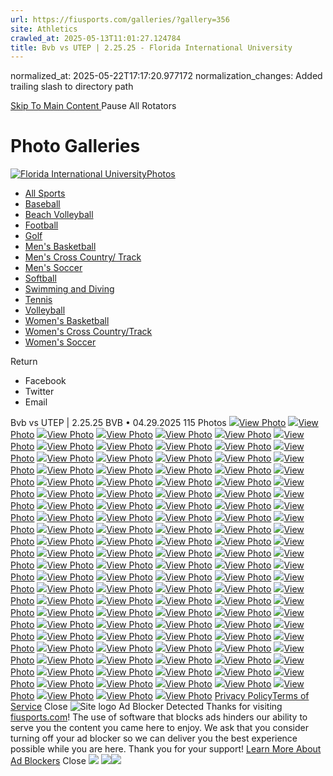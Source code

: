 ```yaml
---
url: https://fiusports.com/galleries/?gallery=356
site: Athletics
crawled_at: 2025-05-13T11:01:27.124784
title: Bvb vs UTEP | 2.25.25 - Florida International University
---
```

normalized_at: 2025-05-22T17:17:20.977172
normalization_changes: Added trailing slash to directory path

[ Skip To Main Content ](https://fiusports.com/galleries/womens-beach-volleyball/bvb-vs-utep-2-25-25/356#main-content) Pause All Rotators 
# Photo Galleries
[![Florida International University](https://fiusports.com/images/logos/site/site.png?height=60)Photos](https://fiusports.com/galleries/)
  * [All Sports](https://fiusports.com/galleries/)
  * [Baseball](https://fiusports.com/galleries/baseball/1)
  * [Beach Volleyball](https://fiusports.com/galleries/womens-beach-volleyball/19)
  * [Football](https://fiusports.com/galleries/football/4)
  * [Golf](https://fiusports.com/galleries/womens-golf/20)
  * [Men's Basketball](https://fiusports.com/galleries/mens-basketball/6)
  * [Men's Cross Country/ Track](https://fiusports.com/galleries/mens-cross-country/7)
  * [Men's Soccer](https://fiusports.com/galleries/mens-soccer/9)
  * [Softball](https://fiusports.com/galleries/softball/10)
  * [Swimming and Diving](https://fiusports.com/galleries/womens-swimming-and-diving/15)
  * [Tennis](https://fiusports.com/galleries/womens-tennis/16)
  * [Volleyball](https://fiusports.com/galleries/womens-volleyball/18)
  * [Women's Basketball](https://fiusports.com/galleries/womens-basketball/12)
  * [Women's Cross Country/Track](https://fiusports.com/galleries/womens-track-and-field/17)
  * [Women's Soccer](https://fiusports.com/galleries/womens-soccer/14)


Return
  * Facebook
  * Twitter
  * Email


Bvb vs UTEP | 2.25.25
BVB • 04.29.2025
115 Photos
[![](https://fiusports.com/images/2025/4/29/UTEP-001.jpg?width=682&height=1024)View Photo](https://fiusports.com/galleries/womens-beach-volleyball/bvb-vs-utep-2-25-25/image-1/356/62681)
[![](https://fiusports.com/galleries/womens-beach-volleyball/bvb-vs-utep-2-25-25/356)View Photo](https://fiusports.com/galleries/womens-beach-volleyball/bvb-vs-utep-2-25-25/image-2/356/62682)
[![](https://fiusports.com/galleries/womens-beach-volleyball/bvb-vs-utep-2-25-25/356)View Photo](https://fiusports.com/galleries/womens-beach-volleyball/bvb-vs-utep-2-25-25/image-3/356/62683)
[![](https://fiusports.com/galleries/womens-beach-volleyball/bvb-vs-utep-2-25-25/356)View Photo](https://fiusports.com/galleries/womens-beach-volleyball/bvb-vs-utep-2-25-25/image-4/356/62684)
[![](https://fiusports.com/galleries/womens-beach-volleyball/bvb-vs-utep-2-25-25/356)View Photo](https://fiusports.com/galleries/womens-beach-volleyball/bvb-vs-utep-2-25-25/image-5/356/62685)
[![](https://fiusports.com/galleries/womens-beach-volleyball/bvb-vs-utep-2-25-25/356)View Photo](https://fiusports.com/galleries/womens-beach-volleyball/bvb-vs-utep-2-25-25/image-6/356/62686)
[![](https://fiusports.com/galleries/womens-beach-volleyball/bvb-vs-utep-2-25-25/356)View Photo](https://fiusports.com/galleries/womens-beach-volleyball/bvb-vs-utep-2-25-25/image-7/356/62687)
[![](https://fiusports.com/galleries/womens-beach-volleyball/bvb-vs-utep-2-25-25/356)View Photo](https://fiusports.com/galleries/womens-beach-volleyball/bvb-vs-utep-2-25-25/image-8/356/62688)
[![](https://fiusports.com/galleries/womens-beach-volleyball/bvb-vs-utep-2-25-25/356)View Photo](https://fiusports.com/galleries/womens-beach-volleyball/bvb-vs-utep-2-25-25/image-9/356/62689)
[![](https://fiusports.com/galleries/womens-beach-volleyball/bvb-vs-utep-2-25-25/356)View Photo](https://fiusports.com/galleries/womens-beach-volleyball/bvb-vs-utep-2-25-25/image-10/356/62690)
[![](https://fiusports.com/galleries/womens-beach-volleyball/bvb-vs-utep-2-25-25/356)View Photo](https://fiusports.com/galleries/womens-beach-volleyball/bvb-vs-utep-2-25-25/image-11/356/62691)
[![](https://fiusports.com/galleries/womens-beach-volleyball/bvb-vs-utep-2-25-25/356)View Photo](https://fiusports.com/galleries/womens-beach-volleyball/bvb-vs-utep-2-25-25/image-12/356/62692)
[![](https://fiusports.com/galleries/womens-beach-volleyball/bvb-vs-utep-2-25-25/356)View Photo](https://fiusports.com/galleries/womens-beach-volleyball/bvb-vs-utep-2-25-25/image-13/356/62693)
[![](https://fiusports.com/galleries/womens-beach-volleyball/bvb-vs-utep-2-25-25/356)View Photo](https://fiusports.com/galleries/womens-beach-volleyball/bvb-vs-utep-2-25-25/image-14/356/62694)
[![](https://fiusports.com/galleries/womens-beach-volleyball/bvb-vs-utep-2-25-25/356)View Photo](https://fiusports.com/galleries/womens-beach-volleyball/bvb-vs-utep-2-25-25/image-15/356/62695)
[![](https://fiusports.com/galleries/womens-beach-volleyball/bvb-vs-utep-2-25-25/356)View Photo](https://fiusports.com/galleries/womens-beach-volleyball/bvb-vs-utep-2-25-25/image-16/356/62696)
[![](https://fiusports.com/galleries/womens-beach-volleyball/bvb-vs-utep-2-25-25/356)View Photo](https://fiusports.com/galleries/womens-beach-volleyball/bvb-vs-utep-2-25-25/image-17/356/62697)
[![](https://fiusports.com/galleries/womens-beach-volleyball/bvb-vs-utep-2-25-25/356)View Photo](https://fiusports.com/galleries/womens-beach-volleyball/bvb-vs-utep-2-25-25/image-18/356/62698)
[![](https://fiusports.com/galleries/womens-beach-volleyball/bvb-vs-utep-2-25-25/356)View Photo](https://fiusports.com/galleries/womens-beach-volleyball/bvb-vs-utep-2-25-25/image-19/356/62699)
[![](https://fiusports.com/galleries/womens-beach-volleyball/bvb-vs-utep-2-25-25/356)View Photo](https://fiusports.com/galleries/womens-beach-volleyball/bvb-vs-utep-2-25-25/image-20/356/62700)
[![](https://fiusports.com/galleries/womens-beach-volleyball/bvb-vs-utep-2-25-25/356)View Photo](https://fiusports.com/galleries/womens-beach-volleyball/bvb-vs-utep-2-25-25/image-21/356/62701)
[![](https://fiusports.com/galleries/womens-beach-volleyball/bvb-vs-utep-2-25-25/356)View Photo](https://fiusports.com/galleries/womens-beach-volleyball/bvb-vs-utep-2-25-25/image-22/356/62702)
[![](https://fiusports.com/galleries/womens-beach-volleyball/bvb-vs-utep-2-25-25/356)View Photo](https://fiusports.com/galleries/womens-beach-volleyball/bvb-vs-utep-2-25-25/image-23/356/62703)
[![](https://fiusports.com/galleries/womens-beach-volleyball/bvb-vs-utep-2-25-25/356)View Photo](https://fiusports.com/galleries/womens-beach-volleyball/bvb-vs-utep-2-25-25/image-24/356/62704)
[![](https://fiusports.com/galleries/womens-beach-volleyball/bvb-vs-utep-2-25-25/356)View Photo](https://fiusports.com/galleries/womens-beach-volleyball/bvb-vs-utep-2-25-25/image-25/356/62705)
[![](https://fiusports.com/galleries/womens-beach-volleyball/bvb-vs-utep-2-25-25/356)View Photo](https://fiusports.com/galleries/womens-beach-volleyball/bvb-vs-utep-2-25-25/image-26/356/62706)
[![](https://fiusports.com/galleries/womens-beach-volleyball/bvb-vs-utep-2-25-25/356)View Photo](https://fiusports.com/galleries/womens-beach-volleyball/bvb-vs-utep-2-25-25/image-27/356/62707)
[![](https://fiusports.com/galleries/womens-beach-volleyball/bvb-vs-utep-2-25-25/356)View Photo](https://fiusports.com/galleries/womens-beach-volleyball/bvb-vs-utep-2-25-25/image-28/356/62708)
[![](https://fiusports.com/galleries/womens-beach-volleyball/bvb-vs-utep-2-25-25/356)View Photo](https://fiusports.com/galleries/womens-beach-volleyball/bvb-vs-utep-2-25-25/image-29/356/62709)
[![](https://fiusports.com/galleries/womens-beach-volleyball/bvb-vs-utep-2-25-25/356)View Photo](https://fiusports.com/galleries/womens-beach-volleyball/bvb-vs-utep-2-25-25/image-30/356/62710)
[![](https://fiusports.com/galleries/womens-beach-volleyball/bvb-vs-utep-2-25-25/356)View Photo](https://fiusports.com/galleries/womens-beach-volleyball/bvb-vs-utep-2-25-25/image-31/356/62711)
[![](https://fiusports.com/galleries/womens-beach-volleyball/bvb-vs-utep-2-25-25/356)View Photo](https://fiusports.com/galleries/womens-beach-volleyball/bvb-vs-utep-2-25-25/image-32/356/62712)
[![](https://fiusports.com/galleries/womens-beach-volleyball/bvb-vs-utep-2-25-25/356)View Photo](https://fiusports.com/galleries/womens-beach-volleyball/bvb-vs-utep-2-25-25/image-33/356/62713)
[![](https://fiusports.com/galleries/womens-beach-volleyball/bvb-vs-utep-2-25-25/356)View Photo](https://fiusports.com/galleries/womens-beach-volleyball/bvb-vs-utep-2-25-25/image-34/356/62714)
[![](https://fiusports.com/galleries/womens-beach-volleyball/bvb-vs-utep-2-25-25/356)View Photo](https://fiusports.com/galleries/womens-beach-volleyball/bvb-vs-utep-2-25-25/image-35/356/62715)
[![](https://fiusports.com/galleries/womens-beach-volleyball/bvb-vs-utep-2-25-25/356)View Photo](https://fiusports.com/galleries/womens-beach-volleyball/bvb-vs-utep-2-25-25/image-36/356/62716)
[![](https://fiusports.com/galleries/womens-beach-volleyball/bvb-vs-utep-2-25-25/356)View Photo](https://fiusports.com/galleries/womens-beach-volleyball/bvb-vs-utep-2-25-25/image-37/356/62717)
[![](https://fiusports.com/galleries/womens-beach-volleyball/bvb-vs-utep-2-25-25/356)View Photo](https://fiusports.com/galleries/womens-beach-volleyball/bvb-vs-utep-2-25-25/image-38/356/62718)
[![](https://fiusports.com/galleries/womens-beach-volleyball/bvb-vs-utep-2-25-25/356)View Photo](https://fiusports.com/galleries/womens-beach-volleyball/bvb-vs-utep-2-25-25/image-39/356/62719)
[![](https://fiusports.com/galleries/womens-beach-volleyball/bvb-vs-utep-2-25-25/356)View Photo](https://fiusports.com/galleries/womens-beach-volleyball/bvb-vs-utep-2-25-25/image-40/356/62720)
[![](https://fiusports.com/galleries/womens-beach-volleyball/bvb-vs-utep-2-25-25/356)View Photo](https://fiusports.com/galleries/womens-beach-volleyball/bvb-vs-utep-2-25-25/image-41/356/62721)
[![](https://fiusports.com/galleries/womens-beach-volleyball/bvb-vs-utep-2-25-25/356)View Photo](https://fiusports.com/galleries/womens-beach-volleyball/bvb-vs-utep-2-25-25/image-42/356/62722)
[![](https://fiusports.com/galleries/womens-beach-volleyball/bvb-vs-utep-2-25-25/356)View Photo](https://fiusports.com/galleries/womens-beach-volleyball/bvb-vs-utep-2-25-25/image-43/356/62723)
[![](https://fiusports.com/galleries/womens-beach-volleyball/bvb-vs-utep-2-25-25/356)View Photo](https://fiusports.com/galleries/womens-beach-volleyball/bvb-vs-utep-2-25-25/image-44/356/62724)
[![](https://fiusports.com/galleries/womens-beach-volleyball/bvb-vs-utep-2-25-25/356)View Photo](https://fiusports.com/galleries/womens-beach-volleyball/bvb-vs-utep-2-25-25/image-45/356/62725)
[![](https://fiusports.com/galleries/womens-beach-volleyball/bvb-vs-utep-2-25-25/356)View Photo](https://fiusports.com/galleries/womens-beach-volleyball/bvb-vs-utep-2-25-25/image-46/356/62726)
[![](https://fiusports.com/galleries/womens-beach-volleyball/bvb-vs-utep-2-25-25/356)View Photo](https://fiusports.com/galleries/womens-beach-volleyball/bvb-vs-utep-2-25-25/image-47/356/62727)
[![](https://fiusports.com/galleries/womens-beach-volleyball/bvb-vs-utep-2-25-25/356)View Photo](https://fiusports.com/galleries/womens-beach-volleyball/bvb-vs-utep-2-25-25/image-48/356/62728)
[![](https://fiusports.com/galleries/womens-beach-volleyball/bvb-vs-utep-2-25-25/356)View Photo](https://fiusports.com/galleries/womens-beach-volleyball/bvb-vs-utep-2-25-25/image-49/356/62729)
[![](https://fiusports.com/galleries/womens-beach-volleyball/bvb-vs-utep-2-25-25/356)View Photo](https://fiusports.com/galleries/womens-beach-volleyball/bvb-vs-utep-2-25-25/image-50/356/62730)
[![](https://fiusports.com/galleries/womens-beach-volleyball/bvb-vs-utep-2-25-25/356)View Photo](https://fiusports.com/galleries/womens-beach-volleyball/bvb-vs-utep-2-25-25/image-51/356/62731)
[![](https://fiusports.com/galleries/womens-beach-volleyball/bvb-vs-utep-2-25-25/356)View Photo](https://fiusports.com/galleries/womens-beach-volleyball/bvb-vs-utep-2-25-25/image-52/356/62732)
[![](https://fiusports.com/galleries/womens-beach-volleyball/bvb-vs-utep-2-25-25/356)View Photo](https://fiusports.com/galleries/womens-beach-volleyball/bvb-vs-utep-2-25-25/image-53/356/62733)
[![](https://fiusports.com/galleries/womens-beach-volleyball/bvb-vs-utep-2-25-25/356)View Photo](https://fiusports.com/galleries/womens-beach-volleyball/bvb-vs-utep-2-25-25/image-54/356/62734)
[![](https://fiusports.com/galleries/womens-beach-volleyball/bvb-vs-utep-2-25-25/356)View Photo](https://fiusports.com/galleries/womens-beach-volleyball/bvb-vs-utep-2-25-25/image-55/356/62735)
[![](https://fiusports.com/galleries/womens-beach-volleyball/bvb-vs-utep-2-25-25/356)View Photo](https://fiusports.com/galleries/womens-beach-volleyball/bvb-vs-utep-2-25-25/image-56/356/62736)
[![](https://fiusports.com/galleries/womens-beach-volleyball/bvb-vs-utep-2-25-25/356)View Photo](https://fiusports.com/galleries/womens-beach-volleyball/bvb-vs-utep-2-25-25/image-57/356/62737)
[![](https://fiusports.com/galleries/womens-beach-volleyball/bvb-vs-utep-2-25-25/356)View Photo](https://fiusports.com/galleries/womens-beach-volleyball/bvb-vs-utep-2-25-25/image-58/356/62738)
[![](https://fiusports.com/galleries/womens-beach-volleyball/bvb-vs-utep-2-25-25/356)View Photo](https://fiusports.com/galleries/womens-beach-volleyball/bvb-vs-utep-2-25-25/image-59/356/62739)
[![](https://fiusports.com/galleries/womens-beach-volleyball/bvb-vs-utep-2-25-25/356)View Photo](https://fiusports.com/galleries/womens-beach-volleyball/bvb-vs-utep-2-25-25/image-60/356/62740)
[![](https://fiusports.com/galleries/womens-beach-volleyball/bvb-vs-utep-2-25-25/356)View Photo](https://fiusports.com/galleries/womens-beach-volleyball/bvb-vs-utep-2-25-25/image-61/356/62741)
[![](https://fiusports.com/galleries/womens-beach-volleyball/bvb-vs-utep-2-25-25/356)View Photo](https://fiusports.com/galleries/womens-beach-volleyball/bvb-vs-utep-2-25-25/image-62/356/62742)
[![](https://fiusports.com/galleries/womens-beach-volleyball/bvb-vs-utep-2-25-25/356)View Photo](https://fiusports.com/galleries/womens-beach-volleyball/bvb-vs-utep-2-25-25/image-63/356/62743)
[![](https://fiusports.com/galleries/womens-beach-volleyball/bvb-vs-utep-2-25-25/356)View Photo](https://fiusports.com/galleries/womens-beach-volleyball/bvb-vs-utep-2-25-25/image-64/356/62744)
[![](https://fiusports.com/galleries/womens-beach-volleyball/bvb-vs-utep-2-25-25/356)View Photo](https://fiusports.com/galleries/womens-beach-volleyball/bvb-vs-utep-2-25-25/image-65/356/62745)
[![](https://fiusports.com/galleries/womens-beach-volleyball/bvb-vs-utep-2-25-25/356)View Photo](https://fiusports.com/galleries/womens-beach-volleyball/bvb-vs-utep-2-25-25/image-66/356/62746)
[![](https://fiusports.com/galleries/womens-beach-volleyball/bvb-vs-utep-2-25-25/356)View Photo](https://fiusports.com/galleries/womens-beach-volleyball/bvb-vs-utep-2-25-25/image-67/356/62747)
[![](https://fiusports.com/galleries/womens-beach-volleyball/bvb-vs-utep-2-25-25/356)View Photo](https://fiusports.com/galleries/womens-beach-volleyball/bvb-vs-utep-2-25-25/image-68/356/62748)
[![](https://fiusports.com/galleries/womens-beach-volleyball/bvb-vs-utep-2-25-25/356)View Photo](https://fiusports.com/galleries/womens-beach-volleyball/bvb-vs-utep-2-25-25/image-69/356/62749)
[![](https://fiusports.com/galleries/womens-beach-volleyball/bvb-vs-utep-2-25-25/356)View Photo](https://fiusports.com/galleries/womens-beach-volleyball/bvb-vs-utep-2-25-25/image-70/356/62750)
[![](https://fiusports.com/galleries/womens-beach-volleyball/bvb-vs-utep-2-25-25/356)View Photo](https://fiusports.com/galleries/womens-beach-volleyball/bvb-vs-utep-2-25-25/image-71/356/62751)
[![](https://fiusports.com/galleries/womens-beach-volleyball/bvb-vs-utep-2-25-25/356)View Photo](https://fiusports.com/galleries/womens-beach-volleyball/bvb-vs-utep-2-25-25/image-72/356/62752)
[![](https://fiusports.com/galleries/womens-beach-volleyball/bvb-vs-utep-2-25-25/356)View Photo](https://fiusports.com/galleries/womens-beach-volleyball/bvb-vs-utep-2-25-25/image-73/356/62753)
[![](https://fiusports.com/galleries/womens-beach-volleyball/bvb-vs-utep-2-25-25/356)View Photo](https://fiusports.com/galleries/womens-beach-volleyball/bvb-vs-utep-2-25-25/image-74/356/62754)
[![](https://fiusports.com/galleries/womens-beach-volleyball/bvb-vs-utep-2-25-25/356)View Photo](https://fiusports.com/galleries/womens-beach-volleyball/bvb-vs-utep-2-25-25/image-75/356/62755)
[![](https://fiusports.com/galleries/womens-beach-volleyball/bvb-vs-utep-2-25-25/356)View Photo](https://fiusports.com/galleries/womens-beach-volleyball/bvb-vs-utep-2-25-25/image-76/356/62756)
[![](https://fiusports.com/galleries/womens-beach-volleyball/bvb-vs-utep-2-25-25/356)View Photo](https://fiusports.com/galleries/womens-beach-volleyball/bvb-vs-utep-2-25-25/image-77/356/62757)
[![](https://fiusports.com/galleries/womens-beach-volleyball/bvb-vs-utep-2-25-25/356)View Photo](https://fiusports.com/galleries/womens-beach-volleyball/bvb-vs-utep-2-25-25/image-78/356/62758)
[![](https://fiusports.com/galleries/womens-beach-volleyball/bvb-vs-utep-2-25-25/356)View Photo](https://fiusports.com/galleries/womens-beach-volleyball/bvb-vs-utep-2-25-25/image-79/356/62759)
[![](https://fiusports.com/galleries/womens-beach-volleyball/bvb-vs-utep-2-25-25/356)View Photo](https://fiusports.com/galleries/womens-beach-volleyball/bvb-vs-utep-2-25-25/image-80/356/62760)
[![](https://fiusports.com/galleries/womens-beach-volleyball/bvb-vs-utep-2-25-25/356)View Photo](https://fiusports.com/galleries/womens-beach-volleyball/bvb-vs-utep-2-25-25/image-81/356/62761)
[![](https://fiusports.com/galleries/womens-beach-volleyball/bvb-vs-utep-2-25-25/356)View Photo](https://fiusports.com/galleries/womens-beach-volleyball/bvb-vs-utep-2-25-25/image-82/356/62762)
[![](https://fiusports.com/galleries/womens-beach-volleyball/bvb-vs-utep-2-25-25/356)View Photo](https://fiusports.com/galleries/womens-beach-volleyball/bvb-vs-utep-2-25-25/image-83/356/62763)
[![](https://fiusports.com/galleries/womens-beach-volleyball/bvb-vs-utep-2-25-25/356)View Photo](https://fiusports.com/galleries/womens-beach-volleyball/bvb-vs-utep-2-25-25/image-84/356/62764)
[![](https://fiusports.com/galleries/womens-beach-volleyball/bvb-vs-utep-2-25-25/356)View Photo](https://fiusports.com/galleries/womens-beach-volleyball/bvb-vs-utep-2-25-25/image-85/356/62765)
[![](https://fiusports.com/galleries/womens-beach-volleyball/bvb-vs-utep-2-25-25/356)View Photo](https://fiusports.com/galleries/womens-beach-volleyball/bvb-vs-utep-2-25-25/image-86/356/62766)
[![](https://fiusports.com/galleries/womens-beach-volleyball/bvb-vs-utep-2-25-25/356)View Photo](https://fiusports.com/galleries/womens-beach-volleyball/bvb-vs-utep-2-25-25/image-87/356/62767)
[![](https://fiusports.com/galleries/womens-beach-volleyball/bvb-vs-utep-2-25-25/356)View Photo](https://fiusports.com/galleries/womens-beach-volleyball/bvb-vs-utep-2-25-25/image-88/356/62768)
[![](https://fiusports.com/galleries/womens-beach-volleyball/bvb-vs-utep-2-25-25/356)View Photo](https://fiusports.com/galleries/womens-beach-volleyball/bvb-vs-utep-2-25-25/image-89/356/62769)
[![](https://fiusports.com/galleries/womens-beach-volleyball/bvb-vs-utep-2-25-25/356)View Photo](https://fiusports.com/galleries/womens-beach-volleyball/bvb-vs-utep-2-25-25/image-90/356/62770)
[![](https://fiusports.com/galleries/womens-beach-volleyball/bvb-vs-utep-2-25-25/356)View Photo](https://fiusports.com/galleries/womens-beach-volleyball/bvb-vs-utep-2-25-25/image-91/356/62771)
[![](https://fiusports.com/galleries/womens-beach-volleyball/bvb-vs-utep-2-25-25/356)View Photo](https://fiusports.com/galleries/womens-beach-volleyball/bvb-vs-utep-2-25-25/image-92/356/62772)
[![](https://fiusports.com/galleries/womens-beach-volleyball/bvb-vs-utep-2-25-25/356)View Photo](https://fiusports.com/galleries/womens-beach-volleyball/bvb-vs-utep-2-25-25/image-93/356/62773)
[![](https://fiusports.com/galleries/womens-beach-volleyball/bvb-vs-utep-2-25-25/356)View Photo](https://fiusports.com/galleries/womens-beach-volleyball/bvb-vs-utep-2-25-25/image-94/356/62774)
[![](https://fiusports.com/galleries/womens-beach-volleyball/bvb-vs-utep-2-25-25/356)View Photo](https://fiusports.com/galleries/womens-beach-volleyball/bvb-vs-utep-2-25-25/image-95/356/62775)
[![](https://fiusports.com/galleries/womens-beach-volleyball/bvb-vs-utep-2-25-25/356)View Photo](https://fiusports.com/galleries/womens-beach-volleyball/bvb-vs-utep-2-25-25/image-96/356/62776)
[![](https://fiusports.com/galleries/womens-beach-volleyball/bvb-vs-utep-2-25-25/356)View Photo](https://fiusports.com/galleries/womens-beach-volleyball/bvb-vs-utep-2-25-25/image-97/356/62777)
[![](https://fiusports.com/galleries/womens-beach-volleyball/bvb-vs-utep-2-25-25/356)View Photo](https://fiusports.com/galleries/womens-beach-volleyball/bvb-vs-utep-2-25-25/image-98/356/62778)
[![](https://fiusports.com/galleries/womens-beach-volleyball/bvb-vs-utep-2-25-25/356)View Photo](https://fiusports.com/galleries/womens-beach-volleyball/bvb-vs-utep-2-25-25/image-99/356/62779)
[![](https://fiusports.com/galleries/womens-beach-volleyball/bvb-vs-utep-2-25-25/356)View Photo](https://fiusports.com/galleries/womens-beach-volleyball/bvb-vs-utep-2-25-25/image-100/356/62780)
[![](https://fiusports.com/galleries/womens-beach-volleyball/bvb-vs-utep-2-25-25/356)View Photo](https://fiusports.com/galleries/womens-beach-volleyball/bvb-vs-utep-2-25-25/image-101/356/62781)
[![](https://fiusports.com/galleries/womens-beach-volleyball/bvb-vs-utep-2-25-25/356)View Photo](https://fiusports.com/galleries/womens-beach-volleyball/bvb-vs-utep-2-25-25/image-102/356/62782)
[![](https://fiusports.com/galleries/womens-beach-volleyball/bvb-vs-utep-2-25-25/356)View Photo](https://fiusports.com/galleries/womens-beach-volleyball/bvb-vs-utep-2-25-25/image-103/356/62783)
[![](https://fiusports.com/galleries/womens-beach-volleyball/bvb-vs-utep-2-25-25/356)View Photo](https://fiusports.com/galleries/womens-beach-volleyball/bvb-vs-utep-2-25-25/image-104/356/62784)
[![](https://fiusports.com/galleries/womens-beach-volleyball/bvb-vs-utep-2-25-25/356)View Photo](https://fiusports.com/galleries/womens-beach-volleyball/bvb-vs-utep-2-25-25/image-105/356/62785)
[![](https://fiusports.com/galleries/womens-beach-volleyball/bvb-vs-utep-2-25-25/356)View Photo](https://fiusports.com/galleries/womens-beach-volleyball/bvb-vs-utep-2-25-25/image-106/356/62786)
[![](https://fiusports.com/galleries/womens-beach-volleyball/bvb-vs-utep-2-25-25/356)View Photo](https://fiusports.com/galleries/womens-beach-volleyball/bvb-vs-utep-2-25-25/image-107/356/62787)
[![](https://fiusports.com/galleries/womens-beach-volleyball/bvb-vs-utep-2-25-25/356)View Photo](https://fiusports.com/galleries/womens-beach-volleyball/bvb-vs-utep-2-25-25/image-108/356/62788)
[![](https://fiusports.com/galleries/womens-beach-volleyball/bvb-vs-utep-2-25-25/356)View Photo](https://fiusports.com/galleries/womens-beach-volleyball/bvb-vs-utep-2-25-25/image-109/356/62789)
[![](https://fiusports.com/galleries/womens-beach-volleyball/bvb-vs-utep-2-25-25/356)View Photo](https://fiusports.com/galleries/womens-beach-volleyball/bvb-vs-utep-2-25-25/image-110/356/62790)
[![](https://fiusports.com/galleries/womens-beach-volleyball/bvb-vs-utep-2-25-25/356)View Photo](https://fiusports.com/galleries/womens-beach-volleyball/bvb-vs-utep-2-25-25/image-111/356/62791)
[![](https://fiusports.com/galleries/womens-beach-volleyball/bvb-vs-utep-2-25-25/356)View Photo](https://fiusports.com/galleries/womens-beach-volleyball/bvb-vs-utep-2-25-25/image-112/356/62792)
[![](https://fiusports.com/galleries/womens-beach-volleyball/bvb-vs-utep-2-25-25/356)View Photo](https://fiusports.com/galleries/womens-beach-volleyball/bvb-vs-utep-2-25-25/image-113/356/62793)
[![](https://fiusports.com/galleries/womens-beach-volleyball/bvb-vs-utep-2-25-25/356)View Photo](https://fiusports.com/galleries/womens-beach-volleyball/bvb-vs-utep-2-25-25/image-114/356/62794)
[![](https://fiusports.com/galleries/womens-beach-volleyball/bvb-vs-utep-2-25-25/356)View Photo](https://fiusports.com/galleries/womens-beach-volleyball/bvb-vs-utep-2-25-25/image-115/356/62795)
[Privacy Policy](https://www.sidearmsports.com/privacypolicy/)[Terms of Service](https://www.sidearmsports.com/terms-of-service/)
Close
![Site logo](https://fiusports.com/images/logos/site/site.png?width=48)
Ad Blocker Detected
Thanks for visiting [fiusports.com](https://fiusports.com/galleries/womens-beach-volleyball/bvb-vs-utep-2-25-25/356)!
The use of software that blocks ads hinders our ability to serve you the content you came here to enjoy.
We ask that you consider turning off your ad blocker so we can deliver you the best experience possible while you are here.
Thank you for your support!
[Learn More About Ad Blockers](http://www.sidearmsports.com/blockers)
Close
![](https://adservice.google.com/ddm/fls/z/dc_pre=CMbjyebaoI0DFaqOWgUdCI46bw;src=8031022;type=count0;cat=sitev0;dc_lat=;dc_rdid=;tag_for_child_directed_treatment=;ord=1;num=2906566415200.8574)
![](https://insight.adsrvr.org/track/conv/?adv=3xwb5d7&ct=0:6dpl0mk&fmt=3)![](https://adservice.google.com/ddm/fls/z/dc_pre=CM6WyubaoI0DFUasWgUdaaMlQw;src=8031022;type=counter;cat=sitev0;dc_lat=;dc_rdid=;tag_for_child_directed_treatment=;ord=1;num=4246709811460.5386)
